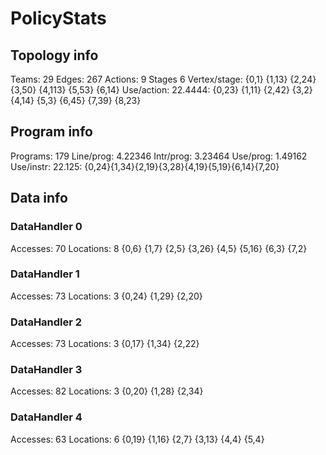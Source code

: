 # PolicyStats
## Topology info
Teams:		29
Edges:		267
Actions:	9
Stages		6
Vertex/stage:	{0,1} {1,13} {2,24} {3,50} {4,113} {5,53} {6,14} 
Use/action:	22.4444: {0,23} {1,11} {2,42} {3,2} {4,14} {5,3} {6,45} {7,39} {8,23} 

## Program info
Programs:	179
Line/prog:	4.22346
Intr/prog:	3.23464
Use/prog:	1.49162
Use/instr:	22.125: {0,24}{1,34}{2,19}{3,28}{4,19}{5,19}{6,14}{7,20}

## Data info

### DataHandler 0
Accesses:	70
Locations:	8
{0,6} {1,7} {2,5} {3,26} {4,5} {5,16} {6,3} {7,2} 

### DataHandler 1
Accesses:	73
Locations:	3
{0,24} {1,29} {2,20} 

### DataHandler 2
Accesses:	73
Locations:	3
{0,17} {1,34} {2,22} 

### DataHandler 3
Accesses:	82
Locations:	3
{0,20} {1,28} {2,34} 

### DataHandler 4
Accesses:	63
Locations:	6
{0,19} {1,16} {2,7} {3,13} {4,4} {5,4} 